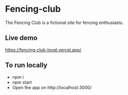 # Fencing-club

The Fencing Club is a fictional site for fencing enthusiasts.

## Live demo

https://fencing-club-lovat.vercel.app/

## To run locally

- npm i
- npm start
- Open the app on http://localhost:3000/
